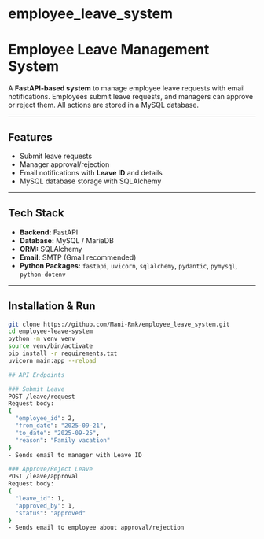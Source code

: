 # employee_leave_system

# Employee Leave Management System

A **FastAPI-based system** to manage employee leave requests with email notifications. Employees submit leave requests, and managers can approve or reject them. All actions are stored in a MySQL database.  

---

## Features

- Submit leave requests
- Manager approval/rejection
- Email notifications with **Leave ID** and details
- MySQL database storage with SQLAlchemy

---

## Tech Stack

- **Backend:** FastAPI  
- **Database:** MySQL / MariaDB  
- **ORM:** SQLAlchemy  
- **Email:** SMTP (Gmail recommended)  
- **Python Packages:** `fastapi`, `uvicorn`, `sqlalchemy`, `pydantic`, `pymysql`, `python-dotenv`

---

## Installation & Run

```bash
git clone https://github.com/Mani-Rmk/employee_leave_system.git
cd employee-leave-system
python -m venv venv
source venv/bin/activate
pip install -r requirements.txt
uvicorn main:app --reload

## API Endpoints

### Submit Leave
POST /leave/request
Request body: 
{
  "employee_id": 2,
  "from_date": "2025-09-21",
  "to_date": "2025-09-25",
  "reason": "Family vacation"
}
- Sends email to manager with Leave ID

### Approve/Reject Leave
POST /leave/approval
Request body: 
{
  "leave_id": 1,
  "approved_by": 1,
  "status": "approved"
}
- Sends email to employee about approval/rejection

